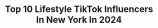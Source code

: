 ---
title: Top 10 Lifestyle TikTok Influencers In New York In 2024
description: >-
  Find top lifestyle TikTok influencers in New York in 2024. Most popular hashtags: #fyp #lifestyle #newyork #nyc.
platform: TikTok
hits: 38
text_top: See the best TikTok influencers on inBeat.
text_bottom: Our database holds 38 TikTok influencers like this in New York, United States for you to connect with.
profiles:
  - username: "leepetropoulos"
    fullname: >-
      Lee Petropoulos 
    bio: >-
      God is love ✝️🇬🇷🇨🇾🇺🇸 Ann Arbor Michigan📍✈️ Seeking Laughs, And spread ❤️
    location: "United States"
    followers: 83400
    engagement: 896
    commentsToLikes: 0.125242
    id: ckbf38wsvqujy0j236hzy9vhs
    verified: false
    hashtags: "#lifestyle, #newyork, #michigan, #makemomepic"
  - username: "ageorama"
    fullname: >-
      Adrienne Reau
    bio: >-
      ADRIENNE REAU 🦋welcome to my wardrobe🦋 regan@nextcollectiveagency.com
    location: "United States"
    followers: 258900
    engagement: 1765
    commentsToLikes: 0.012764
    id: ck9jvmpn0swur0j78gbrz8ry7
    verified: false
    hashtags: "#ootd, #ad, #haul, #y2k"
  - username: "beautiful_wreck_"
    fullname: >-
      Today’sTrends
    bio: >-
      fashion⚜️glam⚜️aesthetic⚜️inspo follow insta & DM for business
    location: "United States"
    followers: 11900
    engagement: 1760
    commentsToLikes: 0.005656
    id: ckbwimmx437p40j23iz8bfov1
    verified: false
    hashtags: "#europe, #italy, #beach, #beachhouse"
  - username: "soxsoul"
    fullname: >-
      _SOXSOUL _
    bio: >-
      Instagram Soxsoul Inquiries👇🏽 Soxsoul.666@gmail.com
    location: "United States"
    followers: 532700
    engagement: 1074
    commentsToLikes: 0.019270
    id: ck8kexmqdbh960j786rpvtn14
    verified: true
    hashtags: "#itbelikethat, #youshouldknow, #pufik, #newyork"
  - username: "unknownparkour"
    fullname: >-
      The Unknown Project
    bio: >-
      Just your friendly neighborhood Parkour team Help us get to 3k on Youtube👇🏻
    location: "United States"
    followers: 14700
    engagement: 1370
    commentsToLikes: 0.017527
    id: ck9kf20no1fpo0j78dnpvzx0a
    verified: false
    hashtags: "#parkour, #parkourworld, #fyp, #worldchasetag"
  - username: "lauracubillooss"
    fullname: >-
      Laura Cubillos
    bio: >-
      🇨🇴🤍
    location: "United States"
    followers: 158200
    engagement: 788
    commentsToLikes: 0.008866
    id: ckbf9dt0l0d3g0j23szdeyotc
    verified: false
    hashtags: "#fyp, #humor, #2021, #dad"
  - username: "ejay.ramos21"
    fullname: >-
      your lord and savior
    bio: >-
      dm on insta sc & venmo: ejayr21 cuse 🍊 shop my amazon list ▼
    location: "United States"
    followers: 17600
    engagement: 1035
    commentsToLikes: 0.080830
    id: ck9n7861h7ohl0j7883cgtyrj
    verified: false
    hashtags: "#syracuseu, #myprimestudent, #newseries, #xyzbca"
  - username: "daniellexvictoria"
    fullname: >-
      Danielle Victoria
    bio: >-
      𝑑𝑖𝑣𝑖𝑛𝑒 𝑒𝑛𝑒𝑟𝑔𝑦 𝑜𝑛𝑙𝑦 🕊
    location: "United States"
    followers: 67500
    engagement: 990
    commentsToLikes: 0.020093
    id: cka0me83juya90i78gvvmtj0z
    verified: false
    hashtags: "#foryou, #latina, #fyp, #travel"
  - username: "cactuskish"
    fullname: >-
      Cactuskish
    bio: >-
      RAGER CEO of Going Concerts Follow Me on Instagram To see my crazy Life Nyc
    location: "United States"
    followers: 63900
    engagement: 1801
    commentsToLikes: 0.015698
    id: ck8ronp44idxg0j786sefw4wx
    verified: false
    hashtags: "#concert, #travisscott, #tombrady, #superbowl"
  - username: "eliteluxurynyc"
    fullname: >-
      Francisco
    bio: >-
      NYC Real Estate Showing off amazing apartments 👆🏾 Contact me on Instagram 👆🏾
    location: "United States"
    followers: 12900
    engagement: 273
    commentsToLikes: 0.021279
    id: ck8s7q9eiqa1k0j78xo8pdbw5
    verified: false
    hashtags: "#newyorkapartments, #myguy, #newyorker, #fyp"
---